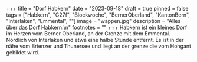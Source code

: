 +++
title = "Dorf Habkern"
date = "2023-09-18"
draft = true
pinned = false
tags = ["Habkern", "G27f", "Blockwoche", "BernerOberland", "KantonBern", "Interlaken", "Emmental", ""]
image = "wappen.jpg"
description = "Alles über das Dorf Habkern.\n"
footnotes = ""
+++
Habkern ist ein kleines Dorf im Herzen vom Berner Oberland, an der Grenze mit dem Emmental. Nördlich von Interlaken und etwa eine halbe Stunde entfernt. Es ist in der nähe vom Brienzer und Thunersee und liegt an der grenze die vom Hohgant gebildet wird.